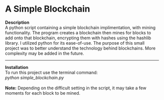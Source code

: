 # A Simple Blockchain

<b> Description </b>
<br>
A python script containing a simple blockchain implimentation, with mining functionality. The program creates a blockchain then mines for blocks to add onto that blockchain, encrypting them with hashes using the hashlib library. I utilized python for its ease-of-use.
The purpose of this small project was to better understand the technology behind blockchains.
More complexity may be added in the future.
<br>
<hr>
<b>Installation</b>
<br>
To run this project use the terminal command:
<br>
<i>python simple_blockchain.py</i>
<br>
<br>
<b>Note:</b> Depending on the difficult setting in the script, it may take a few moments for each block to be mined.
<br>
